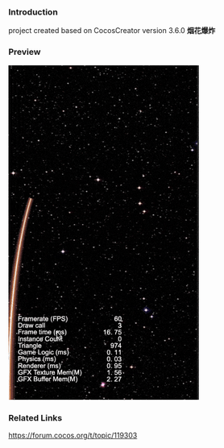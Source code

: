 ### Introduction

project created based on CocosCreator version 3.6.0 **烟花爆炸** 

### Preview
![image](../../../gif/202203/2022030415.gif)

### Related Links
https://forum.cocos.org/t/topic/119303
